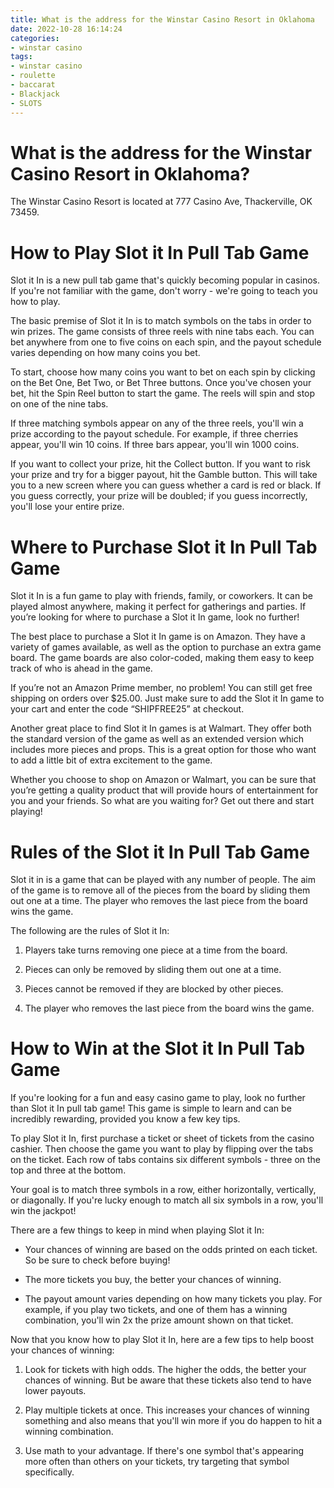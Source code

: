 ```yaml
---
title: What is the address for the Winstar Casino Resort in Oklahoma
date: 2022-10-28 16:14:24
categories:
- winstar casino
tags:
- winstar casino
- roulette
- baccarat
- Blackjack
- SLOTS
---
```



#  What is the address for the Winstar Casino Resort in Oklahoma?

The Winstar Casino Resort is located at 777 Casino Ave, Thackerville, OK 73459.

#  How to Play Slot it In Pull Tab Game

Slot it In is a new pull tab game that's quickly becoming popular in casinos. If you're not familiar with the game, don't worry - we're going to teach you how to play.

The basic premise of Slot it In is to match symbols on the tabs in order to win prizes. The game consists of three reels with nine tabs each. You can bet anywhere from one to five coins on each spin, and the payout schedule varies depending on how many coins you bet.

To start, choose how many coins you want to bet on each spin by clicking on the Bet One, Bet Two, or Bet Three buttons. Once you've chosen your bet, hit the Spin Reel button to start the game. The reels will spin and stop on one of the nine tabs.

If three matching symbols appear on any of the three reels, you'll win a prize according to the payout schedule. For example, if three cherries appear, you'll win 10 coins. If three bars appear, you'll win 1000 coins.

If you want to collect your prize, hit the Collect button. If you want to risk your prize and try for a bigger payout, hit the Gamble button. This will take you to a new screen where you can guess whether a card is red or black. If you guess correctly, your prize will be doubled; if you guess incorrectly, you'll lose your entire prize.

#  Where to Purchase Slot it In Pull Tab Game

Slot it In is a fun game to play with friends, family, or coworkers. It can be played almost anywhere, making it perfect for gatherings and parties. If you’re looking for where to purchase a Slot it In game, look no further!

The best place to purchase a Slot it In game is on Amazon. They have a variety of games available, as well as the option to purchase an extra game board. The game boards are also color-coded, making them easy to keep track of who is ahead in the game.

If you’re not an Amazon Prime member, no problem! You can still get free shipping on orders over $25.00. Just make sure to add the Slot it In game to your cart and enter the code “SHIPFREE25” at checkout.

Another great place to find Slot it In games is at Walmart. They offer both the standard version of the game as well as an extended version which includes more pieces and props. This is a great option for those who want to add a little bit of extra excitement to the game.

Whether you choose to shop on Amazon or Walmart, you can be sure that you’re getting a quality product that will provide hours of entertainment for you and your friends. So what are you waiting for? Get out there and start playing!

#  Rules of the Slot it In Pull Tab Game

Slot it in is a game that can be played with any number of people. The aim of the game is to remove all of the pieces from the board by sliding them out one at a time. The player who removes the last piece from the board wins the game.

The following are the rules of Slot it In:

1. Players take turns removing one piece at a time from the board.

2. Pieces can only be removed by sliding them out one at a time.

3. Pieces cannot be removed if they are blocked by other pieces.

4. The player who removes the last piece from the board wins the game.

#  How to Win at the Slot it In Pull Tab Game

If you're looking for a fun and easy casino game to play, look no further than Slot it In pull tab game! This game is simple to learn and can be incredibly rewarding, provided you know a few key tips.

To play Slot it In, first purchase a ticket or sheet of tickets from the casino cashier. Then choose the game you want to play by flipping over the tabs on the ticket. Each row of tabs contains six different symbols - three on the top and three at the bottom.

Your goal is to match three symbols in a row, either horizontally, vertically, or diagonally. If you're lucky enough to match all six symbols in a row, you'll win the jackpot!

There are a few things to keep in mind when playing Slot it In:

- Your chances of winning are based on the odds printed on each ticket. So be sure to check before buying!

- The more tickets you buy, the better your chances of winning.

- The payout amount varies depending on how many tickets you play. For example, if you play two tickets, and one of them has a winning combination, you'll win 2x the prize amount shown on that ticket.

Now that you know how to play Slot it In, here are a few tips to help boost your chances of winning:

1) Look for tickets with high odds. The higher the odds, the better your chances of winning. But be aware that these tickets also tend to have lower payouts.

2) Play multiple tickets at once. This increases your chances of winning something and also means that you'll win more if you do happen to hit a winning combination.

3) Use math to your advantage. If there's one symbol that's appearing more often than others on your tickets, try targeting that symbol specifically.